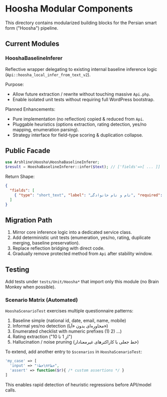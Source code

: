 # Hoosha Modular Components

This directory contains modularized building blocks for the Persian smart form ("Hoosha") pipeline.

## Current Modules

### HooshaBaselineInferer
Reflective wrapper delegating to existing internal baseline inference logic (`Api::hoosha_local_infer_from_text_v2`).

Purpose:
- Allow future extraction / rewrite without touching massive `Api.php`.
- Enable isolated unit tests without requiring full WordPress bootstrap.

Planned Enhancements:
- Pure implementation (no reflection) copied & reduced from `Api`.
- Pluggable heuristics (options extraction, rating detection, yes/no mapping, enumeration parsing).
- Strategy interface for field-type scoring & duplication collapse.

## Public Facade
```php
use Arshline\Hoosha\HooshaBaselineInferer;
$result = HooshaBaselineInferer::infer($text); // ['fields'=>[ ... ]]
```

Return Shape:
```json
{
  "fields": [
    { "type": "short_text", "label": "نام و نام خانوادگی", "required": false, "props": {"format": "fa_letters"} }
  ]
}
```

## Migration Path
1. Mirror core inference logic into a dedicated service class.
2. Add deterministic unit tests (enumeration, yes/no, rating, duplicate merging, baseline preservation).
3. Replace reflection bridging with direct code.
4. Gradually remove protected method from `Api` after stability window.

## Testing
Add tests under `tests/Unit/Hoosha*` that import only this module (no Brain Monkey when possible).

### Scenario Matrix (Automated)
`HooshaScenarioTest` exercises multiple questionnaire patterns:
1. Baseline simple (national id, date, email, name, mobile)
2. Informal yes/no detection (محاوره‌ای بدون «آیا»)
3. Enumerated checklist with numeric prefixes (1) 2) ...)
4. Rating extraction ("از 1 تا 10")
5. Hallucination / noise pruning (خط جعلی با کاراکترهای غیرمعنادار)

To extend, add another entry to `$scenarios` in `HooshaScenarioTest`:
```php
'my_case' => [
  'input' => "خط۱\nخط۲",
  'assert' => function($r){ /* custom assertions */ }
]
```
This enables rapid detection of heuristic regressions before API/model calls.
